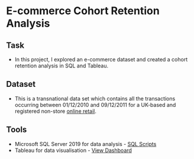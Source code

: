 # E-commerce Cohort Retention Analysis
## Task
* In this project, I explored an e-commerce dataset and created a cohort retention analysis in SQL and Tableau. 
## Dataset
* This is a transnational data set which contains all the transactions occurring between 01/12/2010 and 09/12/2011 for a UK-based and registered non-store [online retail](https://archive.ics.uci.edu/ml/datasets/Online+Retail).
## Tools
* Microsoft SQL Server 2019 for data analysis - [SQL Scripts](https://github.com/MayaClarke/e-commerce_cohort_retention_analysis/blob/main/cohort_retention_analysis.sql)
* Tableau for data visualisation - [View Dashboard](https://public.tableau.com/app/profile/maya.clarke5272/viz/CohortRetention_16524779432650/Dashboard1)
